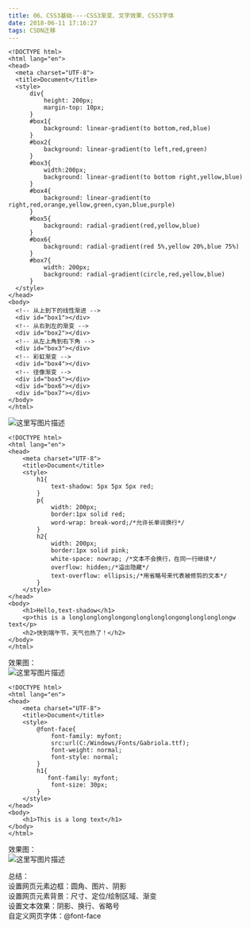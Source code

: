 ```yaml
---
title: 06、CSS3基础----CSS3渐变、文字效果、CSS3字体
date: 2018-06-11 17:16:27
tags: CSDN迁移
---
```

  ```
<!DOCTYPE html>
<html lang="en">
<head>
    <meta charset="UTF-8">
    <title>Document</title>
    <style>
        div{
            height: 200px;
            margin-top: 10px;
        }
        #box1{
            background: linear-gradient(to bottom,red,blue)
        }
        #box2{
            background: linear-gradient(to left,red,green)
        }
        #box3{
            width:200px;
            background: linear-gradient(to bottom right,yellow,blue)
        }
        #box4{
            background: linear-gradient(to right,red,orange,yellow,green,cyan,blue,purple)
        }
        #box5{            
            background: radial-gradient(red,yellow,blue)
        }
        #box6{            
            background: radial-gradient(red 5%,yellow 20%,blue 75%)
        }
        #box7{ 
            width: 200px;           
            background: radial-gradient(circle,red,yellow,blue)
        }
    </style>
</head>
<body>
    <!-- 从上到下的线性渐进 -->
    <div id="box1"></div>
    <!-- 从右到左的渐变 -->
    <div id="box2"></div>
    <!-- 从左上角到右下角 -->
    <div id="box3"></div>
    <!-- 彩虹渐变 -->
    <div id="box4"></div>
    <!-- 径像渐变 -->
    <div id="box5"></div>
    <div id="box6"></div>
    <div id="box7"></div>
</body>
</html>
```
 ![这里写图片描述](https://img-blog.csdn.net/2018061115542482?watermark/2/text/aHR0cHM6Ly9ibG9nLmNzZG4ubmV0L2ppaG9uZzEwMTAyMDA2/font/5a6L5L2T/fontsize/400/fill/I0JBQkFCMA==/dissolve/70)

 
```
<!DOCTYPE html>
<html lang="en">
<head>
    <meta charset="UTF-8">
    <title>Document</title>
    <style>
        h1{
            text-shadow: 5px 5px 5px red;
        }
        p{
            width: 200px;
            border:1px solid red;
            word-wrap: break-word;/*允许长单词换行*/
        }
        h2{
            width: 200px;
            border:1px solid pink;
            white-space: nowrap; /*文本不会换行，在同一行继续*/
            overflow: hidden;/*溢出隐藏*/
            text-overflow: ellipsis;/*用省略号来代表被修剪的文本*/
        }
    </style>
</head>
<body>
    <h1>Hello,text-shadow</h1>
    <p>this is a longlonglonglongonglonglonglongonglonglonglongw text</p>
    <h2>快到端午节，天气也热了！</h2>
</body>
</html>
```
 效果图：   
 ![这里写图片描述](https://img-blog.csdn.net/20180611161833763?watermark/2/text/aHR0cHM6Ly9ibG9nLmNzZG4ubmV0L2ppaG9uZzEwMTAyMDA2/font/5a6L5L2T/fontsize/400/fill/I0JBQkFCMA==/dissolve/70)

 
```
<!DOCTYPE html>
<html lang="en">
<head>
    <meta charset="UTF-8">
    <title>Document</title>
    <style>
        @font-face{
            font-family: myfont;
            src:url(C:/Windows/Fonts/Gabriola.ttf);
            font-weight: normal;
            font-style: normal;
        }
        h1{
           font-family: myfont;
            font-size: 30px;
        }
    </style>
</head>
<body>
    <h1>This is a long text</h1>
</body>
</html>
```
 效果图：   
 ![这里写图片描述](https://img-blog.csdn.net/2018061117111186?watermark/2/text/aHR0cHM6Ly9ibG9nLmNzZG4ubmV0L2ppaG9uZzEwMTAyMDA2/font/5a6L5L2T/fontsize/400/fill/I0JBQkFCMA==/dissolve/70)

 总结：   
 设置网页元素边框：圆角、图片、阴影   
 设置网页元素背景：尺寸、定位/绘制区域、渐变   
 设置文本效果：阴影、换行、省略号   
 自定义网页字体：@font-face

   
  